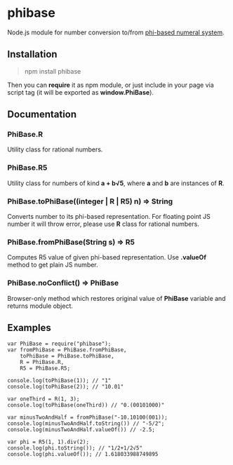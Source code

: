 # phibase
Node.js module for number conversion to/from [phi-based numeral system](https://en.wikipedia.org/wiki/Golden_ratio_base).

## Installation

> npm install phibase 

Then you can **require** it as npm module, or just include in your page via script tag (it will be exported as **window.PhiBase**).

## Documentation

### PhiBase.R

Utility class for rational numbers.

### PhiBase.R5

Utility class for numbers of kind **a + b√5**, where **a** and **b** are instances of **R**.

### PhiBase.toPhiBase((integer | R | R5) n) => String

Converts number to its phi-based representation. For floating point JS number it will throw error, please use **R** class for rational numbers.

### PhiBase.fromPhiBase(String s) => R5

Computes R5 value of given phi-based representation. Use **.valueOf** method to get plain JS number.

### PhiBase.noConflict() => PhiBase

Browser-only method which restores original value of **PhiBase** variable and returns module object.

## Examples

	var PhiBase = require("phibase");
	var fromPhiBase = PhiBase.fromPhiBase,
		toPhiBase = PhiBase.toPhiBase,
		R = PhiBase.R,
		R5 = PhiBase.R5;

	console.log(toPhiBase(1)); // "1"
	console.log(toPhiBase(2)); // "10.01"

	var oneThird = R(1, 3);
	console.log(toPhiBase(oneThird)) // "0.(00101000)"

	var minusTwoAndHalf = fromPhiBase("-10.10100(001));
	console.log(minusTwoAndHalf.toString()) // "-5/2";
	console.log(minusTwoAndHalf.valueOf()) // -2.5;

	var phi = R5(1, 1).div(2);
	console.log(phi.toString()); // "1/2+1/2√5"
	console.log(phi.valueOf()); // 1.618033988749895